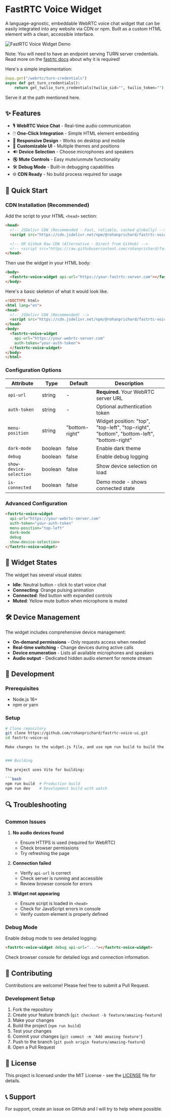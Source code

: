 # FastRTC Voice Widget

A language-agnostic, embeddable WebRTC voice chat widget that can be easily integrated into any website via CDN or npm. Built as a custom HTML element with a clean, accessible interface.

![FastRTC Voice Widget Demo](https://via.placeholder.com/400x200/4F46E5/FFFFFF?text=FastRTC+Voice+Widget)

Note: You will need to have an endpoint serving TURN server credentials. Read more on the [fastrtc docs](https://fastrtc.org/deployment/) about why it is required!

Here's a simple implementation:

```python
@app.get("/webrtc/turn-credentials")
async def get_turn_credentials():
    return get_twilio_turn_credentials(twilio_sid="", twilio_token="")
```
Serve it at the path mentioned here.

## ✨ Features

- 🎙️ **WebRTC Voice Chat** - Real-time audio communication
- 🖱️ **One-Click Integration** - Simple HTML element embedding
- 📱 **Responsive Design** - Works on desktop and mobile
- 🎨 **Customizable UI** - Multiple themes and positions
- 🔊 **Device Selection** - Choose microphones and speakers
- 🔇 **Mute Controls** - Easy mute/unmute functionality
- 🛠️ **Debug Mode** - Built-in debugging capabilities
- 🌐 **CDN Ready** - No build process required for usage

## 🚀 Quick Start

### CDN Installation (Recommended)

Add the script to your HTML `<head>` section:

```html
<head>
  <!-- JSDelivr CDN (Recommended - Fast, reliable, cached globally) -->
  <script src="https://cdn.jsdelivr.net/npm/@rohanprichard/fastrtc-voice-widget@latest/dist/fastrtc-voice-widget.umd.js"></script>

  <!-- OR GitHub Raw CDN (Alternative - Direct from GitHub) -->
  <!-- <script src="https://raw.githubusercontent.com/rohanprichard/fastrtc-voice-ui/main/dist/fastrtc-voice-widget.umd.js"></script> -->
</head>
```

Then use the widget in your HTML body:

```html
<body>
  <fastrtc-voice-widget api-url="https://your-fastrtc-server.com"></fastrtc-voice-widget>
</body>
```

Here's a basic skeleton of what it would look like.

```html
<!DOCTYPE html>
<html lang="en">
<head>
  <!-- JSDelivr CDN (Recommended) -->
  <script src="https://cdn.jsdelivr.net/npm/@rohanprichard/fastrtc-voice-widget@latest/dist/fastrtc-voice-widget.umd.js"></script>
</head>
<body>
  <fastrtc-voice-widget
    api-url="https://your-webrtc-server.com"
    auth-token="your-auth-token">
  </fastrtc-voice-widget>
</body>
</html>
```

### Configuration Options

| Attribute | Type | Default | Description |
|-----------|------|---------|-------------|
| `api-url` | string | - | **Required.** Your WebRTC server URL |
| `auth-token` | string | - | Optional authentication token |
| `menu-position` | string | "bottom-right" | Widget position: "top", "top-left", "top-right", "bottom", "bottom-left", "bottom-right" |
| `dark-mode` | boolean | false | Enable dark theme |
| `debug` | boolean | false | Enable debug logging |
| `show-device-selection` | boolean | false | Show device selection on load |
| `is-connected` | boolean | false | Demo mode - shows connected state |

### Advanced Configuration

```html
<fastrtc-voice-widget
  api-url="https://your-webrtc-server.com"
  auth-token="your-auth-token"
  menu-position="top-left"
  dark-mode
  debug
  show-device-selection>
</fastrtc-voice-widget>
```

## 🎨 Widget States

The widget has several visual states:

- **Idle**: Neutral button - click to start voice chat
- **Connecting**: Orange pulsing animation
- **Connected**: Red button with expanded controls
- **Muted**: Yellow mute button when microphone is muted

## 🛠️ Device Management

The widget includes comprehensive device management:

- **On-demand permissions** - Only requests access when needed
- **Real-time switching** - Change devices during active calls
- **Device enumeration** - Lists all available microphones and speakers
- **Audio output** - Dedicated hidden audio element for remote stream


## 🔧 Development

### Prerequisites

- Node.js 16+
- npm or yarn

### Setup

```bash
# Clone repository
git clone https://github.com/rohanprichard/fastrtc-voice-ui.git
cd fastrtc-voice-ui

Make changes to the widget.js file, and use npm run build to build the dist.


### Building

The project uses Vite for building:

```bash
npm run build  # Production build
npm run dev    # Development build with watch
```

## 🔍 Troubleshooting

### Common Issues

1. **No audio devices found**
   - Ensure HTTPS is used (required for WebRTC)
   - Check browser permissions
   - Try refreshing the page

2. **Connection failed**
   - Verify `api-url` is correct
   - Check server is running and accessible
   - Review browser console for errors

3. **Widget not appearing**
   - Ensure script is loaded in `<head>`
   - Check for JavaScript errors in console
   - Verify custom element is properly defined

### Debug Mode

Enable debug mode to see detailed logging:

```html
<fastrtc-voice-widget debug api-url="..."></fastrtc-voice-widget>
```

Check browser console for detailed logs and connection information.

## 🤝 Contributing

Contributions are welcome! Please feel free to submit a Pull Request.

### Development Setup

1. Fork the repository
2. Create your feature branch (`git checkout -b feature/amazing-feature`)
3. Make your changes
4. Build the project (`npm run build`)
5. Test your changes
6. Commit your changes (`git commit -m 'Add amazing feature'`)
7. Push to the branch (`git push origin feature/amazing-feature`)
8. Open a Pull Request

## 📄 License

This project is licensed under the MIT License - see the [LICENSE](LICENSE) file for details.


## 📞 Support

For support, create an issue on GitHub and I will try to help where possible.
